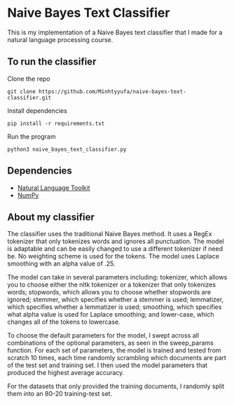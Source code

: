 # Naive Bayes Text Classifier

This is my implementation of a Naive Bayes text classifier that I made for a natural language processing course. 

## To run the classifier

Clone the repo
```buildoutcfg
git clone https://github.com/Minhtyyufa/naive-bayes-text-classifier.git
```

Install dependencies
```buildoutcfg
pip install -r requirements.txt
```

Run the program
```buildoutcfg
python3 naive_bayes_text_classifier.py
```

## Dependencies
- [Natural Language Toolkit](https://www.nltk.org/)
- [NumPy](https://numpy.org/)

## About my classifier
The classifier uses the traditional Naive Bayes method. It uses a RegEx tokenizer that only tokenizes words and ignores all punctuation. The model is adaptable and can be easily changed to use a different tokenizer if need be. No weighting scheme is used for the tokens. The model uses Laplace smoothing with an alpha value of .25.

The model can take in several parameters including: tokenizer, which allows you to choose either the nltk tokenizer or a tokenizer that only tokenizes words; stopwords, which allows you to choose whether stopwords are ignored; stemmer, which specifies whether a stemmer is used; lemmatizer, which specifies whether a lemmatizer is used; smoothing, which specifies what alpha value is used for Laplace smoothing; and lower-case, which changes all of the tokens to lowercase.    

To choose the default parameters for the model, I swept across all combinations of the optional parameters, as seen in the sweep_params function. For each set of parameters, the model is trained and tested from scratch 10 times, each time randomly scrambling which documents are part of the test set and training set. I then used the model parameters that produced the highest average accuracy. 

For the datasets that only provided the training documents, I randomly split them into an 80-20 training-test set.
  
